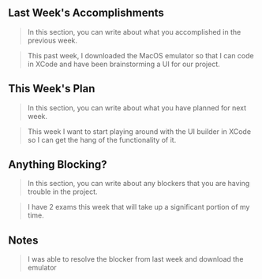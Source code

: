## Last Week's Accomplishments

> In this section, you can write about what you accomplished in the previous week.

> This past week, I downloaded the MacOS emulator so that I can code in XCode and have been brainstorming a UI for our project.

## This Week's Plan

> In this section, you can write about what you have planned for next week.

> This week I want to start playing around with the UI builder in XCode so I can get the hang of the functionality of it.

## Anything Blocking?

> In this section, you can write about any blockers that you are having trouble in the project.

> I have 2 exams this week that will take up a significant portion of my time.

## Notes

> I was able to resolve the blocker from last week and download the emulator

